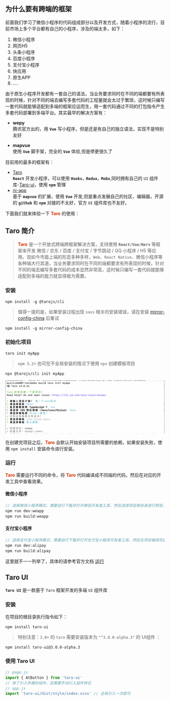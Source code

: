 ## 为什么要有跨端的框架

前面我们学习了微信小程序的代码组成部分以及开发方式，随着小程序的流行，目前市场上多个平台都有自己的小程序，涉及的端太多，如下：  

1. 微信⼩程序
2. ⽹⻚H5
3. 头条⼩程序
4. 百度⼩程序
5. ⽀付宝⼩程序
6. 快应⽤
7. 原⽣APP
8. ....

由于原⽣⼩程序开发都有⼀套⾃⼰的语法，当业务要求同时在不同的端都要有所表现的时候，针对不同的端去编写多套代码的工程量就会太过于繁琐，这时候只编写一套代码就能够适配到多端的框架应运而生，用一套代码通过不同的打包指令产生多套代码部署到多端平台。其实最早的解决方案有：

+ **wepy**  
    腾讯官方出的，用 **`Vue`** 写小程序，但是还是有自己的独立语法，实现不是特别友好

+ **mapvue**  
使用 **`Vue`** 脚手架，完全的 **`Vue`** 体验,但是停更很久了

目前用的最多的框架有：  

+ [Taro](https://taro-docs.jd.com/taro/docs/README)  
**`React`** 开发小程序，可以使用 **`Hooks，Redux，Mobx`**,同时拥有自己的 `UI` 组件库-[Taro-ui](https://taro-ui.jd.com/#/docs/introduction)，使用 **`npm`** 管理
+ [ni-app](https://uniapp.dcloud.io/)  
基于 **`mapvue`** 的扩展，使用 **`Vue`** 开发,但是重点发展自己的社区、编辑器，开源的 **`github`** 和 **`npm`** 对接的不太好，官方 `UI` 组件库也不友好。

下面我们就来体验一下 **<font color="#d63200">Taro</font>** 的使用：

## Taro 简介

> **<font color="#d63200">Taro</font>** 是一个开放式跨端跨框架解决方案，支持使用 **`React/Vue/Nerv`** 等框架来开发 微信 / 京东 / 百度 / 支付宝 / 字节跳动 / QQ 小程序 / H5 等应用。现如今市面上端的形态多种多样，`Web`、`React Native`、微信小程序等各种端大行其道，当业务要求同时在不同的端都要求有所表现的时候，针对不同的端去编写多套代码的成本显然非常高，这时候只编写一套代码就能够适配到多端的能力就显得极为需要。

### 安装

```shell
npm install -g @tarojs/cli
```

> 值得一提的是，如果安装过程出现 `sass` 相关的安装错误，请在安装 [mirror-config-china](https://www.npmjs.com/package/mirror-config-china) 后重试

```shell
npm install -g mirror-config-china
```

### 初始化项目

```shell
taro init myApp
```

> `npm 5.2+` 也可在不全局安装的情况下使用 `npx` 创建模板项目

```shell
npx @tarojs/cli init myApp
```

![taro1](/img/wechat/taro1.png)

在创建完项目之后，**<font color="#d63200">Taro</font>** 会默认开始安装项目所需要的依赖，如果安装失败，使用 ```npm install``` 安装命令进行安装。

### 运行

**<font color="#d63200">Taro</font>** 需要运行不同的命令，将 **<font color="#d63200">Taro</font>** 代码编译成不同端的代码，然后在对应的开发工具中查看效果。

#### 微信小程序

```js
// 选择微信小程序模式，需要自行下载并打开微信开发者工具，然后选择项目根目录进行预览。
npm run dev:weapp
npm run build:weapp
```
#### 支付宝小程序

```js
// 选择支付宝小程序模式，需要自行下载并打开支付宝小程序开发者工具，然后在项目编译完后选择项目根目录下 dist 目录进行预览
npm run dev:alipay
npm run build:alipay
```

这里就不一一列举了，具体的请参考官方文档 [运行](https://taro-docs.jd.com/taro/docs/GETTING-STARTED#%E8%BF%90%E8%A1%8C)

## Taro UI

**`Taro UI`** 是一款基于 `Taro` 框架开发的多端 `UI` 组件库

### 安装

在项目的根目录执行指令如下：

```shell
npm install taro-ui
```

> 特别注意：`3.0+` 的 `taro` 需要安装版本为 `"^3.0.0-alpha.3"` 的 UI组件 ：

```shell
npm install taro-ui@3.0.0-alpha.3
```

###  使用 Taro UI

```js
// page.js
import { AtButton } from 'taro-ui'
// 除了引入所需的组件，还需要手动引入组件样式
// app.js
import 'taro-ui/dist/style/index.scss' // 全局引入一次即可
```
